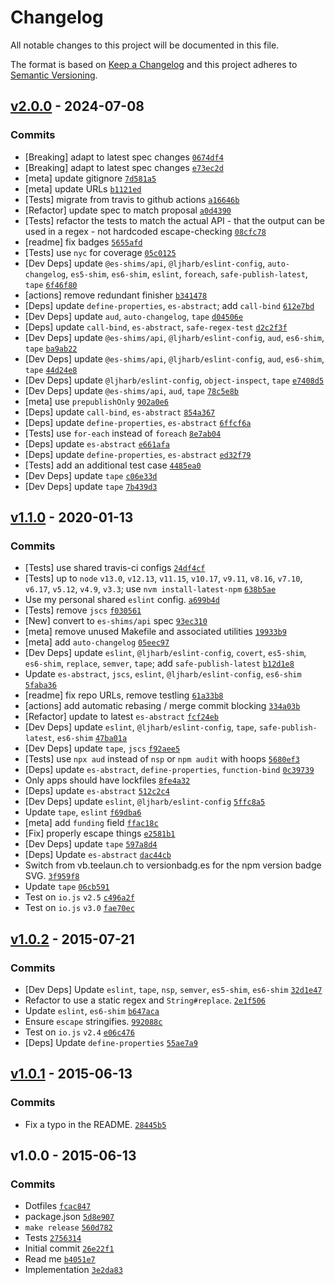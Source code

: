 # Changelog

All notable changes to this project will be documented in this file.

The format is based on [Keep a Changelog](https://keepachangelog.com/en/1.0.0/)
and this project adheres to [Semantic Versioning](https://semver.org/spec/v2.0.0.html).

## [v2.0.0](https://github.com/es-shims/RegExp.escape/compare/v1.1.0...v2.0.0) - 2024-07-08

### Commits

- [Breaking] adapt to latest spec changes [`0674df4`](https://github.com/es-shims/RegExp.escape/commit/0674df4cd040934147e9981d7b549fd0c7ab5720)
- [Breaking] adapt to latest spec changes [`e73ec2d`](https://github.com/es-shims/RegExp.escape/commit/e73ec2d8a4e13241ab1b6579601a4b7f046a2e3a)
- [meta] update gitignore [`7d581a5`](https://github.com/es-shims/RegExp.escape/commit/7d581a56145c3a5d74814ab51569aaed7f9392cb)
- [meta] update URLs [`b1121ed`](https://github.com/es-shims/RegExp.escape/commit/b1121edf1345e238617f49861790956e7a8b79be)
- [Tests] migrate from travis to github actions [`a16646b`](https://github.com/es-shims/RegExp.escape/commit/a16646be743a2b9c126507e8b335a2e856ffbd5c)
- [Refactor] update spec to match proposal [`a0d4390`](https://github.com/es-shims/RegExp.escape/commit/a0d43907fe52b950de016b3765f5591766388468)
- [Tests] refactor the tests to match the actual API - that the output can be used in a regex - not hardcoded escape-checking [`08cfc78`](https://github.com/es-shims/RegExp.escape/commit/08cfc789c76f623607280a6668c5d762fc77ebdf)
- [readme] fix badges [`5655afd`](https://github.com/es-shims/RegExp.escape/commit/5655afdd65aa8d91c74d364087f14c9139beadf2)
- [Tests] use `nyc` for coverage [`05c0125`](https://github.com/es-shims/RegExp.escape/commit/05c0125f9c5ea7bd435d361de58cebdb1c14c494)
- [Dev Deps] update `@es-shims/api`, `@ljharb/eslint-config`, `auto-changelog`, `es5-shim`, `es6-shim`, `eslint`, `foreach`, `safe-publish-latest`, `tape` [`6f46f80`](https://github.com/es-shims/RegExp.escape/commit/6f46f8060eda44d11f9f227a7cf79eb08291b2fc)
- [actions] remove redundant finisher [`b341478`](https://github.com/es-shims/RegExp.escape/commit/b3414780f70e74ade845261430aa428462759d16)
- [Deps] update `define-properties`, `es-abstract`; add `call-bind` [`612e7bd`](https://github.com/es-shims/RegExp.escape/commit/612e7bd3c29ff4070dfff0ae1b101d7d86b643dc)
- [Dev Deps] update `aud`, `auto-changelog`, `tape` [`d04506e`](https://github.com/es-shims/RegExp.escape/commit/d04506e564e8c1a315986bcfbc06b1b6f31a6bca)
- [Deps] update `call-bind`, `es-abstract`, `safe-regex-test` [`d2c2f3f`](https://github.com/es-shims/RegExp.escape/commit/d2c2f3f5e2d5f2f8e91d208ad3a364c0a874ab08)
- [Dev Deps] update `@es-shims/api`, `@ljharb/eslint-config`, `aud`, `es6-shim`, `tape` [`ba9ab22`](https://github.com/es-shims/RegExp.escape/commit/ba9ab2287df3381e7001875c5eb8479db7289526)
- [Dev Deps] update `@es-shims/api`, `@ljharb/eslint-config`, `aud`, `es6-shim`, `tape` [`44d24e8`](https://github.com/es-shims/RegExp.escape/commit/44d24e8d21812c6583a1253e9277742d6c9c0b92)
- [Dev Deps] update `@ljharb/eslint-config`, `object-inspect`, `tape` [`e7408d5`](https://github.com/es-shims/RegExp.escape/commit/e7408d54af352c5ed09995f592a993c6676e0458)
- [Dev Deps] update `@es-shims/api`, `aud`, `tape` [`78c5e8b`](https://github.com/es-shims/RegExp.escape/commit/78c5e8b48c1c85c6a0f1d19c8b2fc28c10824fa3)
- [meta] use `prepublishOnly` [`902a0e6`](https://github.com/es-shims/RegExp.escape/commit/902a0e68460d8b70690d199dd19303716ecda8f3)
- [Deps] update `call-bind`, `es-abstract` [`854a367`](https://github.com/es-shims/RegExp.escape/commit/854a3674abce957d036b1befd9980b2329a68da7)
- [Deps] update `define-properties`, `es-abstract` [`6ffcf6a`](https://github.com/es-shims/RegExp.escape/commit/6ffcf6a25b1e86c6117a94c3f7441de4211ef37b)
- [Tests] use `for-each` instead of `foreach` [`8e7ab04`](https://github.com/es-shims/RegExp.escape/commit/8e7ab04711e6ee2609f99a785f40cd6391f42c59)
- [Deps] update `es-abstract` [`e661afa`](https://github.com/es-shims/RegExp.escape/commit/e661afa82416733cb5e41e089f944514819efa98)
- [Deps] update `define-properties`, `es-abstract` [`ed32f79`](https://github.com/es-shims/RegExp.escape/commit/ed32f79d4306a182d7c83ae325c76432d422e55b)
- [Tests] add an additional test case [`4485ea0`](https://github.com/es-shims/RegExp.escape/commit/4485ea0624092f88c98a08906bf3ca00c8fb9c6e)
- [Dev Deps] update `tape` [`c06e33d`](https://github.com/es-shims/RegExp.escape/commit/c06e33d33e6e7b65992af03cca89373485e706a2)
- [Dev Deps] update `tape` [`7b439d3`](https://github.com/es-shims/RegExp.escape/commit/7b439d3e30dab6bdef69e9affb6d5d383a2bbde1)

## [v1.1.0](https://github.com/es-shims/RegExp.escape/compare/v1.0.2...v1.1.0) - 2020-01-13

### Commits

- [Tests] use shared travis-ci configs [`24df4cf`](https://github.com/es-shims/RegExp.escape/commit/24df4cf04cd2efdf24474130108af379ca09c6c1)
- [Tests] up to `node` `v13.0`, `v12.13`, `v11.15`, `v10.17`, `v9.11`, `v8.16`, `v7.10`, `v6.17`, `v5.12`, `v4.9`, `v3.3`; use `nvm install-latest-npm` [`638b5ae`](https://github.com/es-shims/RegExp.escape/commit/638b5ae86f361e1169d32ac7420877e7e47864a2)
- Use my personal shared `eslint` config. [`a699b4d`](https://github.com/es-shims/RegExp.escape/commit/a699b4d9c786f80501b3b4fa5d50af932760bc3e)
- [Tests] remove `jscs` [`f030561`](https://github.com/es-shims/RegExp.escape/commit/f030561378123aba4b134b41dfc383793c472491)
- [New] convert to `es-shims/api` spec [`93ec310`](https://github.com/es-shims/RegExp.escape/commit/93ec310f8a9a867589f9e54357670413a692fb81)
- [meta] remove unused Makefile and associated utilities [`19933b9`](https://github.com/es-shims/RegExp.escape/commit/19933b90744c4d3fb3b745668a40784b43cd1515)
- [meta] add `auto-changelog` [`05eec97`](https://github.com/es-shims/RegExp.escape/commit/05eec972ac24bbcf7fbb9a5bd1b9c5610b2e9e57)
- [Dev Deps] update `eslint`, `@ljharb/eslint-config`, `covert`, `es5-shim`, `es6-shim`, `replace`, `semver`, `tape`; add `safe-publish-latest` [`b12d1e8`](https://github.com/es-shims/RegExp.escape/commit/b12d1e8b13551d2faebdfa65d859d0746803ea5a)
- Update `es-abstract`, `jscs`, `eslint`, `@ljharb/eslint-config`, `es6-shim` [`5faba36`](https://github.com/es-shims/RegExp.escape/commit/5faba36643ae7c8384ba010bf612ccb3d848420a)
- [readme] fix repo URLs, remove testling [`61a33b8`](https://github.com/es-shims/RegExp.escape/commit/61a33b8e83e04024a0b34f5f3b67e350a5d42a6c)
- [actions] add automatic rebasing / merge commit blocking [`334a03b`](https://github.com/es-shims/RegExp.escape/commit/334a03b79abbf818b360fe9fe4fc08ca7c2607a9)
- [Refactor] update to latest `es-abstract` [`fcf24eb`](https://github.com/es-shims/RegExp.escape/commit/fcf24ebbda55ca99593bd5bd0e81ef3833f838ac)
- [Dev Deps] update `eslint`, `@ljharb/eslint-config`, `tape`, `safe-publish-latest`, `es6-shim` [`47ba01a`](https://github.com/es-shims/RegExp.escape/commit/47ba01ab7db389121c7c52b7355a7697d04efb16)
- [Dev Deps] update `tape`, `jscs` [`f92aee5`](https://github.com/es-shims/RegExp.escape/commit/f92aee56b4043d2734e429ca2af5b8a0dc65b13a)
- [Tests] use `npx aud` instead of `nsp` or `npm audit` with hoops [`5680ef3`](https://github.com/es-shims/RegExp.escape/commit/5680ef3bd51c93448d86fa718feb0ab08cb959fa)
- [Deps] update `es-abstract`, `define-properties`, `function-bind` [`0c39739`](https://github.com/es-shims/RegExp.escape/commit/0c39739448de5494fd7b4bb254e8269e204c9cb1)
- Only apps should have lockfiles [`8fe4a32`](https://github.com/es-shims/RegExp.escape/commit/8fe4a3205edbe9673620716e05120833239cb90f)
- [Deps] update `es-abstract` [`512c2c4`](https://github.com/es-shims/RegExp.escape/commit/512c2c48c215ce357b4bcfd149a9bde4f900e142)
- [Dev Deps] update `eslint`, `@ljharb/eslint-config` [`5ffc8a5`](https://github.com/es-shims/RegExp.escape/commit/5ffc8a50bf6e247e938113bef30303a792c99725)
- Update `tape`, `eslint` [`f69dba6`](https://github.com/es-shims/RegExp.escape/commit/f69dba6bee9b087cd7d678f6ac23f9e7a5c62d95)
- [meta] add `funding` field [`ffac18c`](https://github.com/es-shims/RegExp.escape/commit/ffac18c84e2445f24eb646f3d7f29fc11decf2eb)
- [Fix] properly escape things [`e2581b1`](https://github.com/es-shims/RegExp.escape/commit/e2581b1f1daad2aa1de61fb46fd39d6b11dd93bb)
- [Dev Deps] update `tape` [`597a8d4`](https://github.com/es-shims/RegExp.escape/commit/597a8d45469db7a7ff815f22cf1054baacac28c1)
- [Deps] Update `es-abstract` [`dac44cb`](https://github.com/es-shims/RegExp.escape/commit/dac44cbe8d7a051f4aacf2533fcd205b36fe87cd)
- Switch from vb.teelaun.ch to versionbadg.es for the npm version badge SVG. [`3f959f8`](https://github.com/es-shims/RegExp.escape/commit/3f959f8ff61d599f375a214a977dfd1a694f53c9)
- Update `tape` [`06cb591`](https://github.com/es-shims/RegExp.escape/commit/06cb5912bc673a0941a0485b8efe75ee0ec31e56)
- Test on `io.js` `v2.5` [`c496a2f`](https://github.com/es-shims/RegExp.escape/commit/c496a2f452af125813cf94c46808b332212611d9)
- Test on `io.js` `v3.0` [`fae70ec`](https://github.com/es-shims/RegExp.escape/commit/fae70ecd11e559d1867c0e370e1b21b852cd9f51)

## [v1.0.2](https://github.com/es-shims/RegExp.escape/compare/v1.0.1...v1.0.2) - 2015-07-21

### Commits

- [Dev Deps] Update `eslint`, `tape`, `nsp`, `semver`, `es5-shim`, `es6-shim` [`32d1e47`](https://github.com/es-shims/RegExp.escape/commit/32d1e4735fb5cdc1fc916a4bfad02250ff6dbedd)
- Refactor to use a static regex and `String#replace`. [`2e1f506`](https://github.com/es-shims/RegExp.escape/commit/2e1f5065b46a5ffb49d2ab7070caa142935a6ac7)
- Update `eslint`, `es6-shim` [`b647aca`](https://github.com/es-shims/RegExp.escape/commit/b647aca9bcde115f0867453d1a25a46d3f2b08d9)
- Ensure `escape` stringifies. [`992088c`](https://github.com/es-shims/RegExp.escape/commit/992088cf9aa4b8848502b3e9f2ba5eb2fd98ea71)
- Test on `io.js` `v2.4` [`e06c476`](https://github.com/es-shims/RegExp.escape/commit/e06c47672dadfa8ed9679d11425c39ad699d0d56)
- [Deps] Update `define-properties` [`55ae7a9`](https://github.com/es-shims/RegExp.escape/commit/55ae7a9e85695f77b87d2ecbf72af116382aec14)

## [v1.0.1](https://github.com/es-shims/RegExp.escape/compare/v1.0.0...v1.0.1) - 2015-06-13

### Commits

- Fix a typo in the README. [`28445b5`](https://github.com/es-shims/RegExp.escape/commit/28445b505d22ed74deb897e669e88c079462f09c)

## v1.0.0 - 2015-06-13

### Commits

- Dotfiles [`fcac847`](https://github.com/es-shims/RegExp.escape/commit/fcac84716375d94fab18ee7aa3013105a21d9197)
- package.json [`5d8e907`](https://github.com/es-shims/RegExp.escape/commit/5d8e907c250ae5e43342539541c418132978f9fe)
- `make release` [`560d782`](https://github.com/es-shims/RegExp.escape/commit/560d782e0d8db4e93a9ad73fa5e4788252e9d376)
- Tests [`2756314`](https://github.com/es-shims/RegExp.escape/commit/27563149c415b88d821ee7a34b132fafa38d6cce)
- Initial commit [`26e22f1`](https://github.com/es-shims/RegExp.escape/commit/26e22f11ef7e79fe61bd4c48afb00e12d8ef9a88)
- Read me [`b4051e7`](https://github.com/es-shims/RegExp.escape/commit/b4051e7ffee2f139fdf0da2596bd022ff592dbe1)
- Implementation [`3e2da83`](https://github.com/es-shims/RegExp.escape/commit/3e2da835769147a000f0110b5a5415974e70f9a2)
